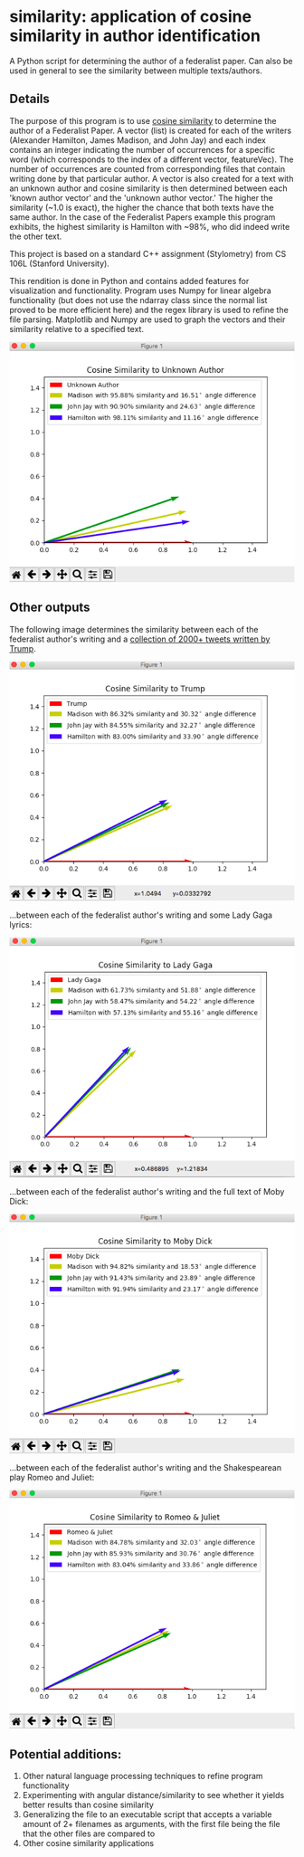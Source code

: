 # similarity: application of cosine similarity in author identification

A Python script for determining the author of a federalist paper. Can also be used in general to see the similarity between multiple texts/authors.

## Details
The purpose of this program is to use [cosine similarity](https://en.wikipedia.org/wiki/Cosine_similarity) to determine the author of a Federalist Paper. A vector (list) is created for each of the writers (Alexander Hamilton, James Madison, and John Jay) and each index contains an integer indicating the number of occurrences for a specific word (which corresponds to the index of a different vector, featureVec). The number of occurrences are counted from corresponding files that contain writing done by that particular author. A vector is also created for a text with an unknown author and cosine similarity is then determined between each 'known author vector' and the 'unknown author vector.' The higher the similarity (~1.0 is exact), the higher the chance that both texts have the same author. In the case of the Federalist Papers example this program exhibits, the highest similarity is Hamilton with ~98%, who did indeed write the other text.

This project is based on a standard C++ assignment (Stylometry) from CS 106L (Stanford University). 

This rendition is done in Python and contains added features for visualization and functionality. Program uses Numpy for linear algebra functionality (but does not use the ndarray class since the normal list proved to be more efficient here) and the regex library is used to refine the file parsing. Matplotlib and Numpy are used to graph the vectors and their similarity relative to a specified text.

![alt text](https://raw.githubusercontent.com/ulloaluis/similarity/master/outputs/unk-author.png)

## Other outputs

The following image determines the similarity between each of the federalist author's writing and a [collection of 2000+ tweets written by Trump](https://data.world/briangriffey/trump-tweets/workspace/file?filename=trump_tweets.csv).

![alt text](https://raw.githubusercontent.com/ulloaluis/similarity/master/outputs/trump.png)

...between each of the federalist author's writing and some Lady Gaga lyrics:

![alt text](https://raw.githubusercontent.com/ulloaluis/similarity/master/outputs/lady-gaga.png)

...between each of the federalist author's writing and the full text of Moby Dick:

![alt text](https://raw.githubusercontent.com/ulloaluis/similarity/master/outputs/moby-dick.png)

...between each of the federalist author's writing and the Shakespearean play Romeo and Juliet:

![alt text](https://raw.githubusercontent.com/ulloaluis/similarity/master/outputs/romeo-juliet.png)

## Potential additions:
1) Other natural language processing techniques to refine program functionality
2) Experimenting with angular distance/similarity to see whether it yields better results than cosine similarity
3) Generalizing the file to an executable script that accepts a variable amount of 2+ filenames as arguments, with the first file being the file that the other files are compared to
4) Other cosine similarity applications

